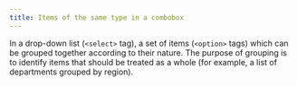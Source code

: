 ```yaml
---
title: Items of the same type in a combobox
---
```


In a drop-down list (`<select>` tag), a set of items (`<option>` tags) which can be grouped together according to their nature. The purpose of grouping is to identify items that should be treated as a whole (for example, a list of departments grouped by region).
